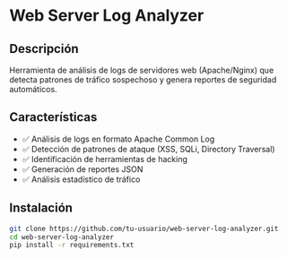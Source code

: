 # Web Server Log Analyzer

## Descripción
Herramienta de análisis de logs de servidores web (Apache/Nginx) que detecta patrones de tráfico sospechoso y genera reportes de seguridad automáticos.

## Características
- ✅ Análisis de logs en formato Apache Common Log
- ✅ Detección de patrones de ataque (XSS, SQLi, Directory Traversal)
- ✅ Identificación de herramientas de hacking
- ✅ Generación de reportes JSON
- ✅ Análisis estadístico de tráfico

## Instalación
```bash
git clone https://github.com/tu-usuario/web-server-log-analyzer.git
cd web-server-log-analyzer
pip install -r requirements.txt
